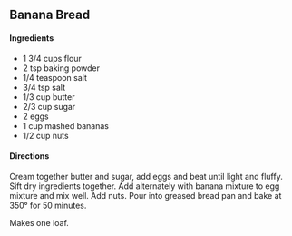 ## Banana Bread

#### Ingredients

* 1 3/4 cups flour
* 2 tsp baking powder
* 1/4 teaspoon salt
* 3/4 tsp salt
* 1/3 cup butter
* 2/3 cup sugar
* 2 eggs
* 1 cup mashed bananas
* 1/2 cup nuts

#### Directions

Cream together butter and sugar, add eggs and beat until light and fluffy.
Sift dry ingredients together.
Add alternately with banana mixture to egg mixture and mix well.
Add nuts.
Pour into greased bread pan and bake at 350° for 50 minutes.

Makes one loaf.
